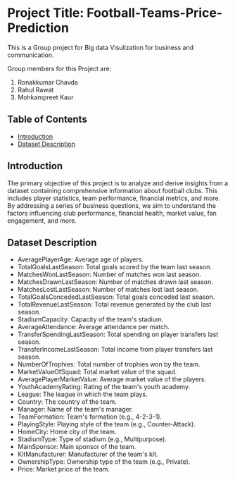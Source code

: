 # Project Title: Football-Teams-Price-Prediction

This is a Group project for Big data Visulization for business and communication.

Group members for this Project are:

1. Ronakkumar Chavda 
2. Rahul Rawat 
3. Mohkampreet Kaur

## Table of Contents
- [Introduction](#introduction)
- [Dataset Description](#dataset-description)

## Introduction
The primary objective of this project is to analyze and derive insights from a dataset containing comprehensive information about football clubs. This includes player statistics, team performance, financial metrics, and more. By addressing a series of business questions, we aim to understand the factors influencing club performance, financial health, market value, fan engagement, and more.

## Dataset Description
- AveragePlayerAge: Average age of players.
- TotalGoalsLastSeason: Total goals scored by the team last season.
- MatchesWonLastSeason: Number of matches won last season.
- MatchesDrawnLastSeason: Number of matches drawn last season.
- MatchesLostLastSeason: Number of matches lost last season.
- TotalGoalsConcededLastSeason: Total goals conceded last season.
- TotalRevenueLastSeason: Total revenue generated by the club last season.
- StadiumCapacity: Capacity of the team's stadium.
- AverageAttendance: Average attendance per match.
- TransferSpendingLastSeason: Total spending on player transfers last season.
- TransferIncomeLastSeason: Total income from player transfers last season.
- NumberOfTrophies: Total number of trophies won by the team.
- MarketValueOfSquad: Total market value of the squad.
- AveragePlayerMarketValue: Average market value of the players.
- YouthAcademyRating: Rating of the team's youth academy.
- League: The league in which the team plays.
- Country: The country of the team.
- Manager: Name of the team's manager.
- TeamFormation: Team's formation (e.g., 4-2-3-1).
- PlayingStyle: Playing style of the team (e.g., Counter-Attack).
- HomeCity: Home city of the team.
- StadiumType: Type of stadium (e.g., Multipurpose).
- MainSponsor: Main sponsor of the team.
- KitManufacturer: Manufacturer of the team's kit.
- OwnershipType: Ownership type of the team (e.g., Private).
- Price: Market price of the team.